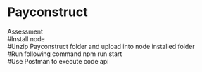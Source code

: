 <h1>Payconstruct</h1>

Assessment
<br/>
#Install node 
<br/>
#Unzip Payconstruct folder and upload into node installed folder
<br/>
#Run following command npm run start
<br/>
#Use Postman to execute code api
